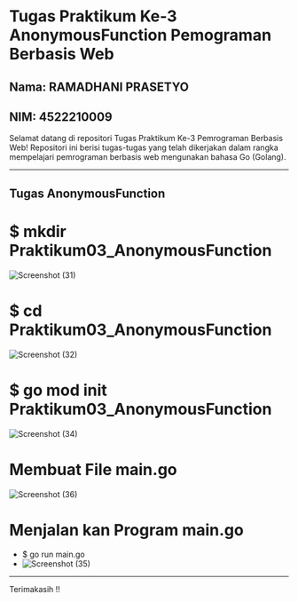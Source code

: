 # Tugas Praktikum Ke-3 AnonymousFunction Pemograman Berbasis Web

## Nama: RAMADHANI PRASETYO
## NIM: 4522210009

Selamat datang di repositori Tugas Praktikum Ke-3 Pemrograman Berbasis Web! Repositori ini berisi tugas-tugas yang telah dikerjakan dalam rangka mempelajari pemrograman berbasis web mengunakan bahasa Go (Golang).

---

## Tugas AnonymousFunction
# $ mkdir Praktikum03_AnonymousFunction
![Screenshot (31)](https://github.com/ramadhaniprasety0/PrakPemrogramanBerbasisWeb/assets/109285562/42a6343a-6608-40a5-984e-fa31d4a2ec31)


# $ cd Praktikum03_AnonymousFunction 
![Screenshot (32)](https://github.com/ramadhaniprasety0/PrakPemrogramanBerbasisWeb/assets/109285562/7b88da1b-d1e5-4699-a9fd-87390871d8cb)


# $ go mod init Praktikum03_AnonymousFunction
![Screenshot (34)](https://github.com/ramadhaniprasety0/PrakPemrogramanBerbasisWeb/assets/109285562/8871c925-e13e-4231-8d50-5b41b932dba8)


# Membuat File main.go
![Screenshot (36)](https://github.com/ramadhaniprasety0/PrakPemrogramanBerbasisWeb/assets/109285562/04e71da1-cff1-40ce-83f0-861dbab11239)


# Menjalan kan Program main.go
- $ go run main.go
- ![Screenshot (35)](https://github.com/ramadhaniprasety0/PrakPemrogramanBerbasisWeb/assets/109285562/9c6ec2de-3575-412e-9a6d-5f64a95585d4)

---

Terimakasih !!
